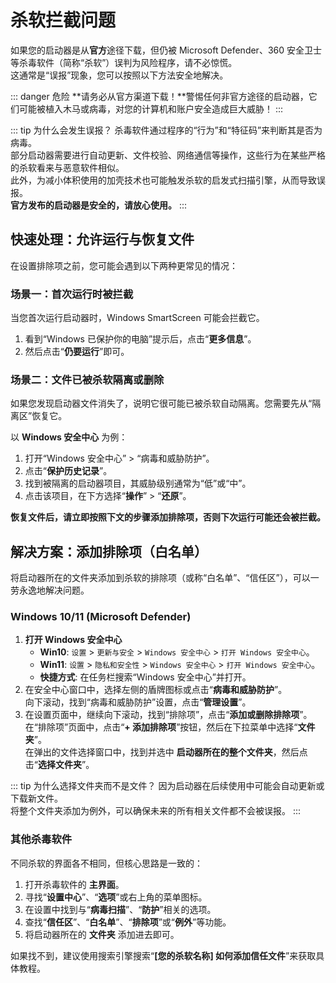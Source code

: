 # 杀软拦截问题

如果您的启动器是从**官方**途径下载，但仍被 Microsoft Defender、360 安全卫士等杀毒软件（简称“杀软”）误判为风险程序，请不必惊慌。  
这通常是“误报”现象，您可以按照以下方法安全地解决。

::: danger 危险
**请务必从官方渠道下载！**警惕任何非官方途径的启动器，它们可能被植入木马或病毒，对您的计算机和账户安全造成巨大威胁！
:::

::: tip 为什么会发生误报？
杀毒软件通过程序的“行为”和“特征码”来判断其是否为病毒。  
部分启动器需要进行自动更新、文件校验、网络通信等操作，这些行为在某些严格的杀软看来与恶意软件相似。  
此外，为减小体积使用的加壳技术也可能触发杀软的启发式扫描引擎，从而导致误报。  
**官方发布的启动器是安全的，请放心使用。**
:::

## 快速处理：允许运行与恢复文件

在设置排除项之前，您可能会遇到以下两种更常见的情况：

### 场景一：首次运行时被拦截

当您首次运行启动器时，Windows SmartScreen 可能会拦截它。

1. 看到“Windows 已保护你的电脑”提示后，点击“**更多信息**”。
2. 然后点击“**仍要运行**”即可。

### 场景二：文件已被杀软隔离或删除

如果您发现启动器文件消失了，说明它很可能已被杀软自动隔离。您需要先从“隔离区”恢复它。

以 **Windows 安全中心** 为例：

1. 打开“Windows 安全中心” > “病毒和威胁防护”。
2. 点击“**保护历史记录**”。
3. 找到被隔离的启动器项目，其威胁级别通常为“低”或“中”。
4. 点击该项目，在下方选择“**操作**” > “**还原**”。

**恢复文件后，请立即按照下文的步骤添加排除项，否则下次运行可能还会被拦截。**

## 解决方案：添加排除项（白名单）

将启动器所在的文件夹添加到杀软的排除项（或称“白名单”、“信任区”），可以一劳永逸地解决问题。

### Windows 10/11 (Microsoft Defender)

1. **打开 Windows 安全中心**
    - **Win10**: `设置` > `更新与安全` > `Windows 安全中心` > `打开 Windows 安全中心`。
    - **Win11**: `设置` > `隐私和安全性` > `Windows 安全中心` > `打开 Windows 安全中心`。
    - **快捷方式**: 在任务栏搜索“Windows 安全中心”并打开。
2. 在安全中心窗口中，选择左侧的盾牌图标或点击“**病毒和威胁防护**”。  
   向下滚动，找到“病毒和威胁防护”设置，点击“**管理设置**”。
3. 在设置页面中，继续向下滚动，找到“排除项”，点击“**添加或删除排除项**”。  
   在“排除项”页面中，点击“**+ 添加排除项**”按钮，然后在下拉菜单中选择“**文件夹**”。  
   在弹出的文件选择窗口中，找到并选中 **启动器所在的整个文件夹**，然后点击“**选择文件夹**”。

::: tip 为什么选择文件夹而不是文件？
因为启动器在后续使用中可能会自动更新或下载新文件。  
将整个文件夹添加为例外，可以确保未来的所有相关文件都不会被误报。
:::

### 其他杀毒软件

不同杀软的界面各不相同，但核心思路是一致的：

1. 打开杀毒软件的 **主界面**。
2. 寻找“**设置中心**”、“**选项**”或右上角的菜单图标。
3. 在设置中找到与“**病毒扫描**”、“**防护**”相关的选项。
4. 查找“**信任区**”、“**白名单**”、“**排除项**”或“**例外**”等功能。
5. 将启动器所在的 **文件夹** 添加进去即可。

如果找不到，建议使用搜索引擎搜索“**[您的杀软名称] 如何添加信任文件**”来获取具体教程。
